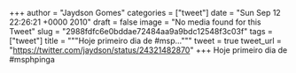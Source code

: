 
+++
author = "Jaydson Gomes"
categories = ["tweet"]
date = "Sun Sep 12 22:26:21 +0000 2010"
draft = false
image = "No media found for this Tweet"
slug = "2988fdfc6e0bddae72484aa9a9bdc12548f3c03f"
tags = ["tweet"]
title = """Hoje primeiro dia de #msp..."""
tweet = true
tweet_url = "https://twitter.com/jaydson/status/24321482870"
+++
Hoje primeiro dia de #msphpinga
